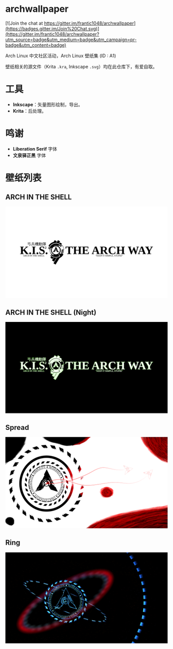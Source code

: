 # archwallpaper

[![Join the chat at https://gitter.im/frantic1048/archwallpaper](https://badges.gitter.im/Join%20Chat.svg)](https://gitter.im/frantic1048/archwallpaper?utm_source=badge&utm_medium=badge&utm_campaign=pr-badge&utm_content=badge)

Arch Linux 中文社区活动，Arch Linux 壁纸集 (ID : A1)

壁纸相关的源文件（Krita `.kra`, Inkscape `.svg`）均在此仓库下，有爱自取。

# 工具

- **Inkscape**：矢量图形绘制，导出。
- **Krita**：后处理。

# 鸣谢

- **Liberation Serif** 字体
- **文泉驿正黑** 字体

# 壁纸列表

## ARCH IN THE SHELL

![arch_in_the_shell.1920x1080.png](arch_in_the_shell.1920x1080.png)

## ARCH IN THE SHELL (Night)

![arch_in_the_shell_night.1920x1080.png](arch_in_the_shell_night.1920x1080.png)

## Spread

![spread.1920x1080.png](spread.1920x1080.png)

## Ring

![ring.1920x1080.png](ring.1920x1080.png)
